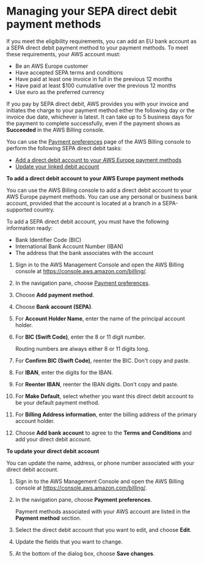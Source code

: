 # Managing your SEPA direct debit payment methods<a name="manage-debit-emea"></a>

If you meet the eligibility requirements, you can add an EU bank account as a SEPA direct debit payment method to your payment methods\. To meet these requirements, your AWS account must:
+ Be an AWS Europe customer 
+ Have accepted SEPA terms and conditions
+ Have paid at least one invoice in full in the previous 12 months
+ Have paid at least $100 cumulative over the previous 12 months
+ Use euro as the preferred currency

If you pay by SEPA direct debit, AWS provides you with your invoice and initiates the charge to your payment method either the following day or the invoice due date, whichever is latest\. It can take up to 5 business days for the payment to complete successfully, even if the payment shows as **Succeeded** in the AWS Billing console\.

You can use the [Payment preferences](https://console.aws.amazon.com/billing/home#/paymentpreferences) page of the AWS Billing console to perform the following SEPA direct debit tasks:
+ [Add a direct debit account to your AWS Europe payment methods](#add-debit-emea)
+ [Update your linked debit account](#update-debit-emea)<a name="add-debit-emea"></a>

**To add a direct debit account to your AWS Europe payment methods**

You can use the AWS Billing console to add a direct debit account to your AWS Europe payment methods\. You can use any personal or business bank account, provided that the account is located at a branch in a SEPA\-supported country\. 

To add a SEPA direct debit account, you must have the following information ready:
+ Bank Identifier Code \(BIC\)
+ International Bank Account Number \(IBAN\)
+ The address that the bank associates with the account

1. Sign in to the AWS Management Console and open the AWS Billing console at [https://console\.aws\.amazon\.com/billing/](https://console.aws.amazon.com/billing/)\.

1. In the navigation pane, choose [Payment preferences](https://console.aws.amazon.com/billing/home#/paymentpreferences)\.

1. Choose **Add payment method**\.

1. Choose **Bank account \(SEPA\)**\.

1. For **Account Holder Name**, enter the name of the principal account holder\.

1. For **BIC \(Swift Code\)**, enter the 8 or 11 digit number\.

   Routing numbers are always either 8 or 11 digits long\. 

1. For **Confirm BIC \(Swift Code\)**, reenter the BIC\. Don't copy and paste\.

1. For **IBAN**, enter the digits for the IBAN\.

1. For **Reenter IBAN**, reenter the IBAN digits\. Don't copy and paste\.

1. For **Make Default**, select whether you want this direct debit account to be your default payment method\.

1. For **Billing Address information**, enter the billing address of the primary account holder\.

1. Choose **Add bank account** to agree to the **Terms and Conditions** and add your direct debit account\.<a name="update-debit-emea"></a>

**To update your direct debit account**

You can update the name, address, or phone number associated with your direct debit account\.

1. Sign in to the AWS Management Console and open the AWS Billing console at [https://console\.aws\.amazon\.com/billing/](https://console.aws.amazon.com/billing/)\.

1. In the navigation pane, choose **Payment preferences**\.

   Payment methods associated with your AWS account are listed in the **Payment method** section\.

1. Select the direct debit account that you want to edit, and choose **Edit**\.

1. Update the fields that you want to change\.

1. At the bottom of the dialog box, choose **Save changes**\.